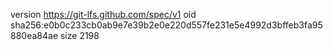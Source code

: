 version https://git-lfs.github.com/spec/v1
oid sha256:e0b0c233cb0ab9e7e39b2e0e220d557fe231e5e4992d3bffeb3fa95880ea84ae
size 2198
